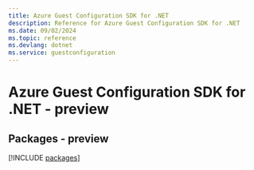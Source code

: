 ```yaml
---
title: Azure Guest Configuration SDK for .NET
description: Reference for Azure Guest Configuration SDK for .NET
ms.date: 09/02/2024
ms.topic: reference
ms.devlang: dotnet
ms.service: guestconfiguration
---
```

# Azure Guest Configuration SDK for .NET - preview
## Packages - preview
[!INCLUDE [packages](guest-configuration-index.md)]